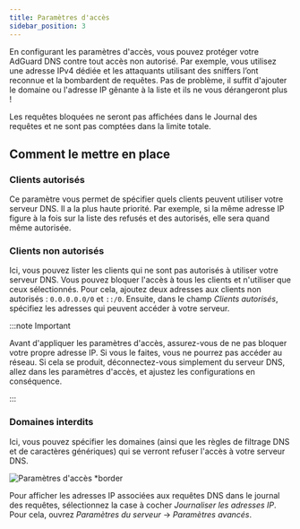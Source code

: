 ```yaml
---
title: Paramètres d'accès
sidebar_position: 3
---
```


En configurant les paramètres d'accès, vous pouvez protéger votre AdGuard DNS contre tout accès non autorisé. Par exemple, vous utilisez une adresse IPv4 dédiée et les attaquants utilisant des sniffers l’ont reconnue et la bombardent de requêtes. Pas de problème, il suffit d'ajouter le domaine ou l'adresse IP gênante à la liste et ils ne vous dérangeront plus !

Les requêtes bloquées ne seront pas affichées dans le Journal des requêtes et ne sont pas comptées dans la limite totale.

## Comment le mettre en place

### Clients autorisés

Ce paramètre vous permet de spécifier quels clients peuvent utiliser votre serveur DNS. Il a la plus haute priorité. Par exemple, si la même adresse IP figure à la fois sur la liste des refusés et des autorisés, elle sera quand même autorisée.

### Clients non autorisés

Ici, vous pouvez lister les clients qui ne sont pas autorisés à utiliser votre serveur DNS. Vous pouvez bloquer l'accès à tous les clients et n'utiliser que ceux sélectionnés. Pour cela, ajoutez deux adresses aux clients non autorisés : `0.0.0.0.0/0` et `::/0`. Ensuite, dans le champ _Clients autorisés_, spécifiez les adresses qui peuvent accéder à votre serveur.

:::note Important

Avant d'appliquer les paramètres d'accès, assurez-vous de ne pas bloquer votre propre adresse IP. Si vous le faites, vous ne pourrez pas accéder au réseau. Si cela se produit, déconnectez-vous simplement du serveur DNS, allez dans les paramètres d'accès, et ajustez les configurations en conséquence.

:::

### Domaines interdits

Ici, vous pouvez spécifier les domaines (ainsi que les règles de filtrage DNS et de caractères génériques) qui se verront refuser l'accès à votre serveur DNS.

![Paramètres d'accès \*border](https://cdn.adtidy.org/content/release_notes/dns/v2-5/AS-en.png)

Pour afficher les adresses IP associées aux requêtes DNS dans le journal des requêtes, sélectionnez la case à cocher _Journaliser les adresses IP_. Pour cela, ouvrez _Paramètres du serveur_ → _Paramètres avancés_.
